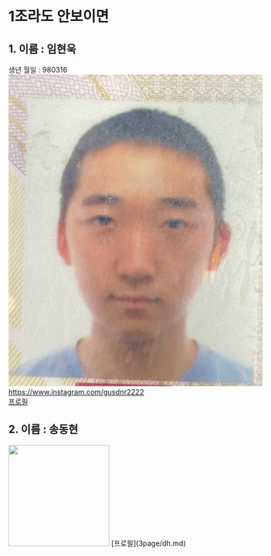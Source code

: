 # 1조라도 안보이면
## 1. 이름 : 임현욱  
생년 월일 : 980316  
![error](KakaoTalk_20240104_112423360.jpg)  
https://www.instagram.com/gusdnr2222  
[프로필](5page/readme32.md) 
## 2. 이름 : 송동현
<img src="C:\projecthome\introduction-project-\3page\picture1.jpg" width="200" height= "200">
[프로필](3page/dh.md)